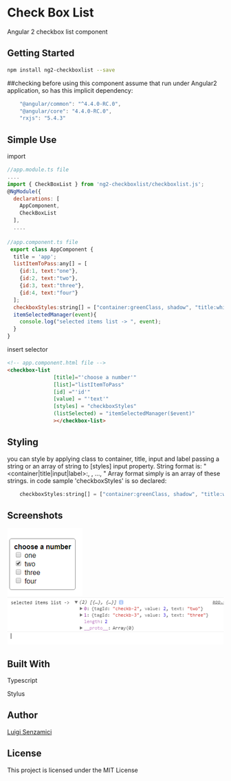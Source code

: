 # Check Box List
Angular 2 checkbox list component
## Getting Started
```bash
npm install ng2-checkboxlist --save
```
##checking before using
this component assume that run under Angular2 application, so has this implicit dependency:
```javascript
    "@angular/common": "^4.4.0-RC.0",
    "@angular/core": "4.4.0-RC.0",
    "rxjs": "5.4.3"
```
## Simple Use
import
```javascript
//app.module.ts file
....
import { CheckBoxList } from 'ng2-checkboxlist/checkboxlist.js';
@NgModule({
  declarations: [
    AppComponent,
    CheckBoxList
  ],
  ....

//app.component.ts file
 export class AppComponent {
  title = 'app';
  listItemToPass:any[] = [
    {id:1, text:"one"}, 
    {id:2, text:"two"}, 
    {id:3, text:"three"},
    {id:4, text:"four"}
  ];
  checkboxStyles:string[] = ["container:greenClass, shadow", "title:whiteClass"];
  itemSelectedManager(event){
    console.log("selected items list -> ", event);
  }
}

```
insert selector
```html
<!-- app.component.html file -->
<checkbox-list 
               [title]="'choose a number'"
               [list]="listItemToPass" 
               [id] ="'id'"
               [value] = "'text'"
               [styles] = "checkboxStyles"
               (listSelected) = "itemSelectedManager($event)"
               ></checkbox-list>
```
## Styling
you can style by applying class to container, title, input and label passing a string or an array of string to [styles] input property.
String format is: "<container|title|input|label>:<classname1>, <classname2>, ..., <classnameN>"
Array format simply is an array of these strings.
in code sample 'checkboxStyles' is so declared:
```javascript
    checkboxStyles:string[] = ["container:greenClass, shadow", "title:whiteClass"];
```

## Screenshots
![Executing](https://github.com/LuigiSenzamici/ng2-checkboxlist/blob/master/docs/img/checkboxlist-scr.PNG)
![data reading](https://github.com/LuigiSenzamici/ng2-checkboxlist/blob/master/docs/img/checkboxlist-result.PNG)

## Built With
Typescript

Stylus
## Author

[Luigi Senzamici](http://luigisenzamici.com)


## License

This project is licensed under the MIT License 



